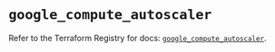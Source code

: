 # `google_compute_autoscaler`

Refer to the Terraform Registry for docs: [`google_compute_autoscaler`](https://registry.terraform.io/providers/hashicorp/google/5.42.0/docs/resources/compute_autoscaler).
